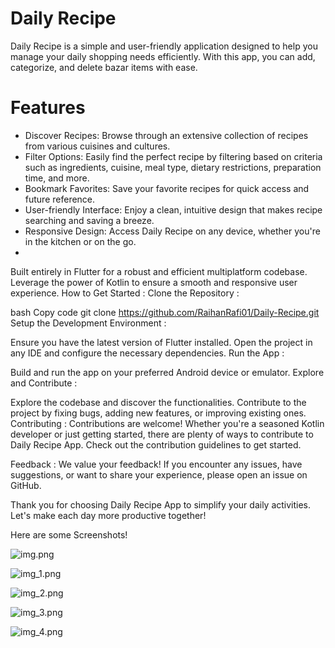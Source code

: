 # Daily Recipe

Daily Recipe is a simple and user-friendly application designed to help you manage your daily shopping needs efficiently. With this app, you can add, categorize, and delete bazar items with ease.

# Features
- Discover Recipes: Browse through an extensive collection of recipes from various cuisines and cultures. 
- Filter Options: Easily find the perfect recipe by filtering based on criteria such as ingredients, cuisine, meal type, dietary restrictions, preparation time, and more. 
- Bookmark Favorites: Save your favorite recipes for quick access and future reference. 
- User-friendly Interface: Enjoy a clean, intuitive design that makes recipe searching and saving a breeze. 
- Responsive Design: Access Daily Recipe on any device, whether you're in the kitchen or on the go.
- 
Built entirely in Flutter for a robust and efficient multiplatform codebase. Leverage the power of Kotlin to ensure a smooth and responsive user experience. How to Get Started : Clone the Repository :

bash Copy code git clone https://github.com/RaihanRafi01/Daily-Recipe.git Setup the Development Environment :

Ensure you have the latest version of Flutter installed. Open the project in any IDE and configure the necessary dependencies. Run the App :

Build and run the app on your preferred Android device or emulator. Explore and Contribute :

Explore the codebase and discover the functionalities. Contribute to the project by fixing bugs, adding new features, or improving existing ones. Contributing : Contributions are welcome! Whether you're a seasoned Kotlin developer or just getting started, there are plenty of ways to contribute to Daily Recipe App. Check out the contribution guidelines to get started.

Feedback : We value your feedback! If you encounter any issues, have suggestions, or want to share your experience, please open an issue on GitHub.

Thank you for choosing Daily Recipe App to simplify your daily activities. Let's make each day more productive together!

Here are some Screenshots!

![img.png](img.png)

![img_1.png](img_1.png)

![img_2.png](img_2.png)

![img_3.png](img_3.png)

![img_4.png](img_4.png)








